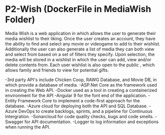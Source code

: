 # P2-Wish (DockerFile in MediaWish Folder)

Media Wish is a web application in which allows the user to generate their media wishlist to their liking. Once the user creates an account, they have the ability to find and select any movie or videogame to add to their wishlist. Additionally the user can also generate a list of media they can both view and select from based on a set of filters they specify. Upon selection, the media will be stored in a wishlist in which the user can add, view and/or delete contents from. Each user wishlist is also open to the public , which allows family and friends to view for potential gifts. 

-3rd party API's include Chicken Coop, RAWG Database, and Movie DB, in which provide a database of media.
-ASP.Net Core as the framework used in creating the Web API.
-Docker used as a tool in creating a containerized environment for the API 
-Angular 9 for the font end of the application.
-Entity Framework Core to implement a code-first approach for the database.
-Azure cloud for deploying both the API and SQL Database.
-Azure DevOps to create backlogs, sprints, and a pipeline for Continuous Intergration.
-Sonarcloud for code quality checks, bugs and code smells.
-Swagger for API documentation.
-Logger to log information and exceptions when running the API.
